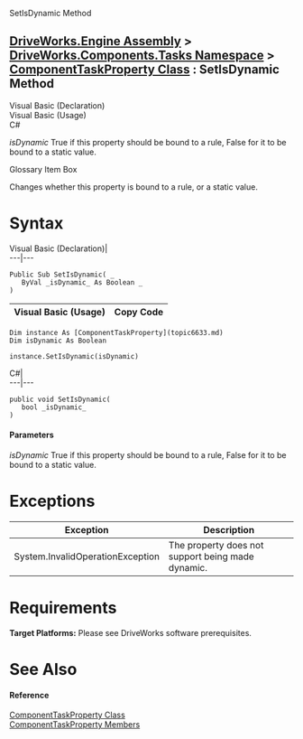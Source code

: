 SetIsDynamic Method   
  
[DriveWorks.Engine Assembly](topic2156.md) > [DriveWorks.Components.Tasks Namespace](topic6391.md) > [ComponentTaskProperty Class](topic6633.md) : SetIsDynamic Method  
---  
  
Visual Basic (Declaration)    
Visual Basic (Usage)    
C# 

_isDynamic_
    True if this property should be bound to a rule, False for it to be bound to a static value.

Glossary Item Box

Changes whether this property is bound to a rule, or a static value. 

# Syntax

Visual Basic (Declaration)|   
---|---  
      
    
    Public Sub SetIsDynamic( _
       ByVal _isDynamic_ As Boolean _
    )   
  
Visual Basic (Usage)| Copy Code  
---|---  
      
    
    Dim instance As [ComponentTaskProperty](topic6633.md)
    Dim isDynamic As Boolean
     
    instance.SetIsDynamic(isDynamic)  
  
C#|   
---|---  
      
    
    public void SetIsDynamic( 
       bool _isDynamic_
    )  
  
#### Parameters

 _isDynamic_
    True if this property should be bound to a rule, False for it to be bound to a static value.

# Exceptions

Exception| Description  
---|---  
System.InvalidOperationException| The property does not support being made dynamic.  
  
# Requirements

**Target Platforms:** Please see DriveWorks software prerequisites.

# See Also

#### Reference

[ComponentTaskProperty Class](topic6633.md)   
[ComponentTaskProperty Members](topic6634.md)


